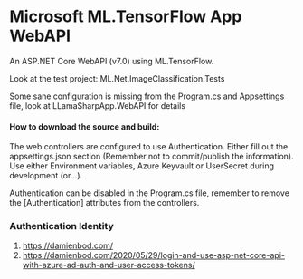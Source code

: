 # Microsoft ML.TensorFlow App WebAPI
An ASP.NET Core WebAPI (v7.0) using ML.TensorFlow.

Look at the test project: ML.Net.ImageClassification.Tests

Some sane configuration is missing from the Program.cs and Appsettings file, look at LLamaSharpApp.WebAPI for details



#### How to download the source and build:


The web controllers are configured to use Authentication. 
Either fill out the appsettings.json section (Remember not to commit/publish the information).
Use either Environment variables, Azure Keyvault or UserSecret during development (or...).

Authentication can be disabled in the Program.cs file, remember to remove the [Authentication] attributes from the controllers.


### Authentication Identity
1. https://damienbod.com/
2. https://damienbod.com/2020/05/29/login-and-use-asp-net-core-api-with-azure-ad-auth-and-user-access-tokens/
